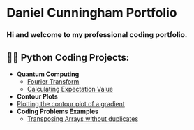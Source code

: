 <h1>Daniel Cunningham Portfolio 

### Hi and welcome to my professional coding portfolio.

<h2>👨‍💻 Python Coding Projects:</h2>

- <b>Quantum Computing</b>
  - [Fourier Transform](Fourier_Transform.md)
  - [Calculating Expectation Value](Calculating_Expectation_Value.md)
-  <b>Contour Plots</b>
  - [Plotting the contour plot of a gradient](Contour_Plots.md)
- <b>Coding Problems Examples</b>
  - [Transposing Arrays without duplicates](Working_with_Arrays.md)


